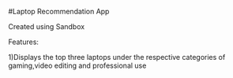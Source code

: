 #Laptop Recommendation App

Created using Sandbox

Features:

1)Displays the top three laptops under the respective categories of gaming,video editing and professional use
